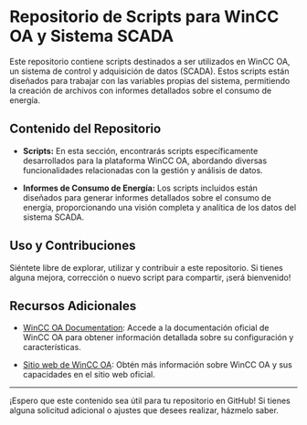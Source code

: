 # Repositorio de Scripts para WinCC OA y Sistema SCADA

Este repositorio contiene scripts destinados a ser utilizados en WinCC OA, un sistema de control y adquisición de datos (SCADA). Estos scripts están diseñados para trabajar con las variables propias del sistema, permitiendo la creación de archivos con informes detallados sobre el consumo de energía.

## Contenido del Repositorio

- **Scripts:** En esta sección, encontrarás scripts específicamente desarrollados para la plataforma WinCC OA, abordando diversas funcionalidades relacionadas con la gestión y análisis de datos.

- **Informes de Consumo de Energía:** Los scripts incluidos están diseñados para generar informes detallados sobre el consumo de energía, proporcionando una visión completa y analítica de los datos del sistema SCADA.

## Uso y Contribuciones

Siéntete libre de explorar, utilizar y contribuir a este repositorio. Si tienes alguna mejora, corrección o nuevo script para compartir, ¡será bienvenido!

## Recursos Adicionales

- [WinCC OA Documentation](https://www.winccoa.top/help3111/WebHelp/wincc_oa.htm): Accede a la documentación oficial de WinCC OA para obtener información detallada sobre su configuración y características.

- [Sitio web de WinCC OA]([enlace_al_sitio_web_WinCC_OA](https://www.winccoa.top/help3111/WebHelp/wincc_oa.htm#ControlS_Z/ControlS_Z-42.htm)): Obtén más información sobre WinCC OA y sus capacidades en el sitio web oficial.

---

¡Espero que este contenido sea útil para tu repositorio en GitHub! Si tienes alguna solicitud adicional o ajustes que desees realizar, házmelo saber.
